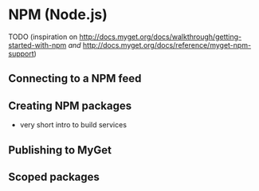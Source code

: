 # NPM \(Node.js\)

TODO (inspiration on http://docs.myget.org/docs/walkthrough/getting-started-with-npm *and* http://docs.myget.org/docs/reference/myget-npm-support)

## Connecting to a NPM feed

## Creating NPM packages

+ very short intro to build services

## Publishing to MyGet

## Scoped packages

